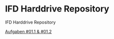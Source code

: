 # IFD Harddrive Repository
 IFD Harddrive Repository


<a href="https://loge99.github.io/IFD/index.html">Aufgaben #01.1 & #01.2</a>
